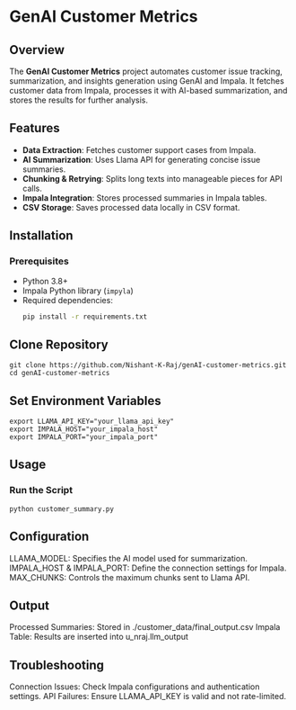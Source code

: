 # GenAI Customer Metrics

## Overview
The **GenAI Customer Metrics** project automates customer issue tracking, summarization, and insights generation using GenAI and Impala. It fetches customer data from Impala, processes it with AI-based summarization, and stores the results for further analysis.

## Features
- **Data Extraction**: Fetches customer support cases from Impala.
- **AI Summarization**: Uses Llama API for generating concise issue summaries.
- **Chunking & Retrying**: Splits long texts into manageable pieces for API calls.
- **Impala Integration**: Stores processed summaries in Impala tables.
- **CSV Storage**: Saves processed data locally in CSV format.

## Installation
### Prerequisites
- Python 3.8+
- Impala Python library (`impyla`)
- Required dependencies:
  ```sh
  pip install -r requirements.txt

## Clone Repository

```
git clone https://github.com/Nishant-K-Raj/genAI-customer-metrics.git
cd genAI-customer-metrics
```

## Set Environment Variables

```
export LLAMA_API_KEY="your_llama_api_key"
export IMPALA_HOST="your_impala_host"
export IMPALA_PORT="your_impala_port"
```

## Usage
### Run the Script

```
python customer_summary.py
```

## Configuration
LLAMA_MODEL: Specifies the AI model used for summarization.
IMPALA_HOST & IMPALA_PORT: Define the connection settings for Impala.
MAX_CHUNKS: Controls the maximum chunks sent to Llama API.

## Output
Processed Summaries: Stored in ./customer_data/final_output.csv
Impala Table: Results are inserted into u_nraj.llm_output

## Troubleshooting
Connection Issues: Check Impala configurations and authentication settings.
API Failures: Ensure LLAMA_API_KEY is valid and not rate-limited.




